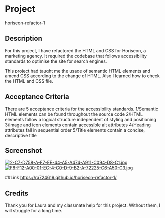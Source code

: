 # Project

horiseon-refactor-1

## Description
For this project, I have refactored the HTML and CSS for Horiseon, a marketing agency. It required the codebase that follows accessibility standards to optimise the site for search engines.

This project had taught me the usage of semantic HTML elements and amend CSS according to the change of HTML. Also I learned how to check the HTML and CSS file.

## Acceptance Criteria
There are 5 acceptance criteria for the accessibility standards. 
1/Semantic HTML elements can be found throughout the source code
2/HTML elements follow a logical structure independent of styling and positioning
3/Image and icon elements contain accessible alt attributes
4/Heading attributes fall in sequential order
5/Title elements contain a concise, descriptive title

## Screenshot
[![2-C7-D758-A-F7-EE-44-A5-A474-A911-C094-D8-C1.jpg](https://i.postimg.cc/BbPHWm6y/2-C7-D758-A-F7-EE-44-A5-A474-A911-C094-D8-C1.jpg)](https://postimg.cc/hQgfTbVb)
[![F8-F12-A00-01-EC-4-C0-D-9-B2-A-72225-C6-A50-C3.jpg](https://i.postimg.cc/BQD7HggM/F8-F12-A00-01-EC-4-C0-D-9-B2-A-72225-C6-A50-C3.jpg)](https://postimg.cc/Mv6Y81gQ)

##Link
https://ra724619.github.io/horiseon-refactor-1/

## Credits

Thank you for Laura and my classmate help for this project. Without them, I will struggle for a long time.
